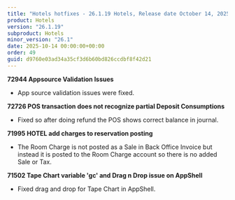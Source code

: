 ```yaml
---
title: "Hotels hotfixes - 26.1.19 Hotels, Release date October 14, 2025 - Hotfixes"
product: Hotels
version: "26.1.19"
subproduct: Hotels
minor_version: "26.1"
date: 2025-10-14 00:00:00+00:00
order: 49
guid: d9760e03ad34a35cf3d6b60bd826ccdbf8f42d21
---
```


<strong>72944 Appsource Validation Issues</strong><ul><li>App source validation issues were fixed. </li></ul>
<strong>72726 POS transaction does not recognize partial Deposit Consumptions</strong><ul><li>Fixed so after doing refund the POS shows correct balance in journal.</li></ul>
<strong>71995 HOTEL add charges to reservation posting</strong><ul><li>The Room Charge is not posted as a Sale in Back Office Invoice but instead it is posted to the Room Charge account so there is no added Sale or Tax.</li></ul>
<strong>71502 Tape Chart variable 'gc' and Drag n Drop issue on AppShell</strong><ul><li>Fixed drag and drop for Tape Chart in AppShell.</li></ul>
